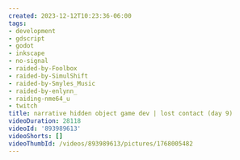 ```yaml
---
created: 2023-12-12T10:23:36-06:00
tags:
- development
- gdscript
- godot
- inkscape
- no-signal
- raided-by-Foolbox
- raided-by-SimulShift
- raided-by-Smyles_Music
- raided-by-enlynn_
- raiding-nme64_u
- twitch
title: narrative hidden object game dev | lost contact (day 9)
videoDuration: 28118
videoId: '893989613'
videoShorts: []
videoThumbId: /videos/893989613/pictures/1768005482
---
```

